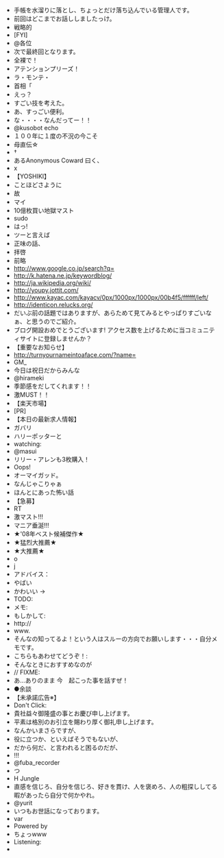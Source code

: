 * 手帳を水溜りに落とし、ちょっとだけ落ち込んでいる管理人です。
* 前回はどこまでお話ししましたっけ。
* 戦略的
* [FYI]
* @各位 
* 次で最終回となります。
* 全裸で！
* アテンションプリーズ！
* ラ・モンテ・
* 首相「
* えっ？
* すごい技を考えた。
* あ、すっごい便利。
* な・・・・なんだってー！！
* @kusobot echo 
* １００年に１度の不況の今こそ
* 母直伝☆
* †
* あるAnonymous Coward 曰く、
* x
* 【YOSHIKI】
* ことほどさように
* 故
* マイ
* 10億枚買い地獄マスト
* sudo 
* はっ!
* ツーと言えば
* 正味の話、
* 拝啓
* 前略
* http://www.google.co.jp/search?q=
* http://k.hatena.ne.jp/keywordblog/
* http://ja.wikipedia.org/wiki/
* http://youpy.jottit.com/
* http://www.kayac.com/kayacv/0px/1000px/1000px/00b4f5/ffffff/left/
* http://identicon.relucks.org/
* だいぶ前の話題ではありますが、あらためて見てみるとやっぱりすごいなぁ、と思うのでご紹介。
* ブログ開設おめでとうございます! アクセス数を上げるために当コミュニティサイトに登録しませんか？
* 【重要なお知らせ】
* http://turnyournameintoaface.com/?name=
* GM_
* 今日は祝日だからみんな
* @hirameki
* 季節感をだしてくれます！！
* 激MUST！！
* 【楽天市場】
* [PR]
* 【本日の最新求人情報】
* ガバリ
* ハリーポッターと
* watching:
* @masui
* リリー・アレンも3枚購入！
* Oops!
* オーマイガッド。
* なんじゃこりゃぁ
* ほんとにあった怖い話
* 【急募】
* RT
* 激マスト!!!
* マニア垂涎!!!
* ★'08年ベスト候補傑作★
* ★猛烈大推薦★
* ★大推薦★
* o
* j
* アドバイス：
* やばい
* かわいい → 
* TODO:
* メモ:
* もしかして:
* http://
* www.
* そんなの知ってるよ！という人はスルーの方向でお願いします・・・自分メモです。
* こちらもあわせてどうぞ！:
* そんなときにおすすめなのが
* // FIXME: 
* あ…ありのまま 今　起こった事を話すぜ！
* ●余談
* 【未承諾広告※】
* Don't Click: 
* 貴社益々御隆盛の事とお慶び申し上げます。
* 平素は格別のお引立を賜わり厚く御礼申し上げます。
* なんかいまさらですが、
* 役に立つか、といえばそうでもないが、
* だから何だ、と言われると困るのだが、
* !!!
* @fuba_recorder
* つ
* H Jungle
* 直感を信じろ、自分を信じろ、好きを貫け、人を褒めろ、人の粗探ししてる暇があったら自分で何かやれ。
* @yurit
* いつもお世話になっております。
* var
* Powered by 
* ちょっwww
* Listening: 
* ‮

